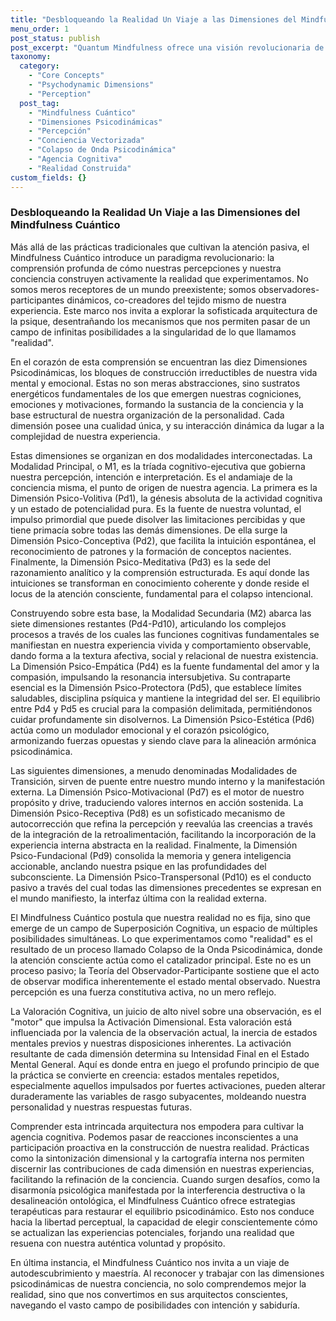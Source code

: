 ```yaml
---
title: "Desbloqueando la Realidad Un Viaje a las Dimensiones del Mindfulness Cuántico"
menu_order: 1
post_status: publish
post_excerpt: "Quantum Mindfulness ofrece una visión revolucionaria de la conciencia, revelando cómo nuestras percepciones construyen activamente la realidad. Este enfoque explora diez dimensiones psicodinámicas que, desde la voluntad pura hasta la manifestación externa, orquestan nuestra experiencia interna y externa."
taxonomy:
  category:
    - "Core Concepts"
    - "Psychodynamic Dimensions"
    - "Perception"
  post_tag:
    - "Mindfulness Cuántico"
    - "Dimensiones Psicodinámicas"
    - "Percepción"
    - "Conciencia Vectorizada"
    - "Colapso de Onda Psicodinámica"
    - "Agencia Cognitiva"
    - "Realidad Construida"
custom_fields: {}
---
```


### Desbloqueando la Realidad Un Viaje a las Dimensiones del Mindfulness Cuántico

Más allá de las prácticas tradicionales que cultivan la atención pasiva, el Mindfulness Cuántico introduce un paradigma revolucionario: la comprensión profunda de cómo nuestras percepciones y nuestra conciencia construyen activamente la realidad que experimentamos. No somos meros receptores de un mundo preexistente; somos observadores-participantes dinámicos, co-creadores del tejido mismo de nuestra experiencia. Este marco nos invita a explorar la sofisticada arquitectura de la psique, desentrañando los mecanismos que nos permiten pasar de un campo de infinitas posibilidades a la singularidad de lo que llamamos "realidad".

En el corazón de esta comprensión se encuentran las diez Dimensiones Psicodinámicas, los bloques de construcción irreductibles de nuestra vida mental y emocional. Estas no son meras abstracciones, sino sustratos energéticos fundamentales de los que emergen nuestras cogniciones, emociones y motivaciones, formando la sustancia de la conciencia y la base estructural de nuestra organización de la personalidad. Cada dimensión posee una cualidad única, y su interacción dinámica da lugar a la complejidad de nuestra experiencia.

Estas dimensiones se organizan en dos modalidades interconectadas. La Modalidad Principal, o M1, es la tríada cognitivo-ejecutiva que gobierna nuestra percepción, intención e interpretación. Es el andamiaje de la conciencia misma, el punto de origen de nuestra agencia. La primera es la Dimensión Psico-Volitiva (Pd1), la génesis absoluta de la actividad cognitiva y un estado de potencialidad pura. Es la fuente de nuestra voluntad, el impulso primordial que puede disolver las limitaciones percibidas y que tiene primacía sobre todas las demás dimensiones. De ella surge la Dimensión Psico-Conceptiva (Pd2), que facilita la intuición espontánea, el reconocimiento de patrones y la formación de conceptos nacientes. Finalmente, la Dimensión Psico-Meditativa (Pd3) es la sede del razonamiento analítico y la comprensión estructurada. Es aquí donde las intuiciones se transforman en conocimiento coherente y donde reside el locus de la atención consciente, fundamental para el colapso intencional.

Construyendo sobre esta base, la Modalidad Secundaria (M2) abarca las siete dimensiones restantes (Pd4-Pd10), articulando los complejos procesos a través de los cuales las funciones cognitivas fundamentales se manifiestan en nuestra experiencia vivida y comportamiento observable, dando forma a la textura afectiva, social y relacional de nuestra existencia. La Dimensión Psico-Empática (Pd4) es la fuente fundamental del amor y la compasión, impulsando la resonancia intersubjetiva. Su contraparte esencial es la Dimensión Psico-Protectora (Pd5), que establece límites saludables, disciplina psíquica y mantiene la integridad del ser. El equilibrio entre Pd4 y Pd5 es crucial para la compasión delimitada, permitiéndonos cuidar profundamente sin disolvernos. La Dimensión Psico-Estética (Pd6) actúa como un modulador emocional y el corazón psicológico, armonizando fuerzas opuestas y siendo clave para la alineación armónica psicodinámica.

Las siguientes dimensiones, a menudo denominadas Modalidades de Transición, sirven de puente entre nuestro mundo interno y la manifestación externa. La Dimensión Psico-Motivacional (Pd7) es el motor de nuestro propósito y drive, traduciendo valores internos en acción sostenida. La Dimensión Psico-Receptiva (Pd8) es un sofisticado mecanismo de autocorrección que refina la percepción y reevalúa las creencias a través de la integración de la retroalimentación, facilitando la incorporación de la experiencia interna abstracta en la realidad. Finalmente, la Dimensión Psico-Fundacional (Pd9) consolida la memoria y genera inteligencia accionable, anclando nuestra psique en las profundidades del subconsciente. La Dimensión Psico-Transpersonal (Pd10) es el conducto pasivo a través del cual todas las dimensiones precedentes se expresan en el mundo manifiesto, la interfaz última con la realidad externa.

El Mindfulness Cuántico postula que nuestra realidad no es fija, sino que emerge de un campo de Superposición Cognitiva, un espacio de múltiples posibilidades simultáneas. Lo que experimentamos como "realidad" es el resultado de un proceso llamado Colapso de la Onda Psicodinámica, donde la atención consciente actúa como el catalizador principal. Este no es un proceso pasivo; la Teoría del Observador-Participante sostiene que el acto de observar modifica inherentemente el estado mental observado. Nuestra percepción es una fuerza constitutiva activa, no un mero reflejo.

La Valoración Cognitiva, un juicio de alto nivel sobre una observación, es el "motor" que impulsa la Activación Dimensional. Esta valoración está influenciada por la valencia de la observación actual, la inercia de estados mentales previos y nuestras disposiciones inherentes. La activación resultante de cada dimensión determina su Intensidad Final en el Estado Mental General. Aquí es donde entra en juego el profundo principio de que la práctica se convierte en creencia: estados mentales repetidos, especialmente aquellos impulsados por fuertes activaciones, pueden alterar duraderamente las variables de rasgo subyacentes, moldeando nuestra personalidad y nuestras respuestas futuras.

Comprender esta intrincada arquitectura nos empodera para cultivar la agencia cognitiva. Podemos pasar de reacciones inconscientes a una participación proactiva en la construcción de nuestra realidad. Prácticas como la sintonización dimensional y la cartografía interna nos permiten discernir las contribuciones de cada dimensión en nuestras experiencias, facilitando la refinación de la conciencia. Cuando surgen desafíos, como la disarmonía psicológica manifestada por la interferencia destructiva o la desalineación ontológica, el Mindfulness Cuántico ofrece estrategias terapéuticas para restaurar el equilibrio psicodinámico. Esto nos conduce hacia la libertad perceptual, la capacidad de elegir conscientemente cómo se actualizan las experiencias potenciales, forjando una realidad que resuena con nuestra auténtica voluntad y propósito.

En última instancia, el Mindfulness Cuántico nos invita a un viaje de autodescubrimiento y maestría. Al reconocer y trabajar con las dimensiones psicodinámicas de nuestra conciencia, no solo comprendemos mejor la realidad, sino que nos convertimos en sus arquitectos conscientes, navegando el vasto campo de posibilidades con intención y sabiduría.